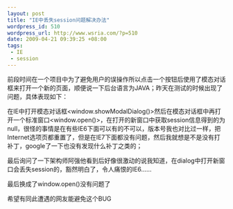 ```yaml
--- 
layout: post
title: "IE中丢失session问题解决办法"
wordpress_id: 510
wordpress_url: http://www.wsria.com/?p=510
date: 2009-04-21 09:39:25 +08:00
tags: 
 - IE
 - session
---
```

前段时间在一个项目中为了避免用户的误操作所以点击一个按钮后使用了模态对话框来打开一个新的页面，顺便说一下后台语言为JAVA；昨天在测试的时候出现了问题，具体表现如下：

在IE中打开模态对话框&lt;window.showModalDialog()&gt;然后在模态对话框中再打开一个标准窗口&lt;window.open()&gt;，在打开的新窗口中获取session信息得到的为null，很怪的事情是在有些IE6下面可以有的不可以，版本号我也对比过一样，把Internet选项页都重置了，但是在IE7下面都没有问题，然后我就想是不是没有打补丁，google了一下也没有发现什么补丁之类的；

最后询问了一下架构师阿强他看到后好像很激动的说我知道，在dialog中打开新窗口会丢失session的，豁然明白了，令人痛恨的IE6……

最后换成了window.open()没有问题了

希望有同此遭遇的网友能避免这个BUG
